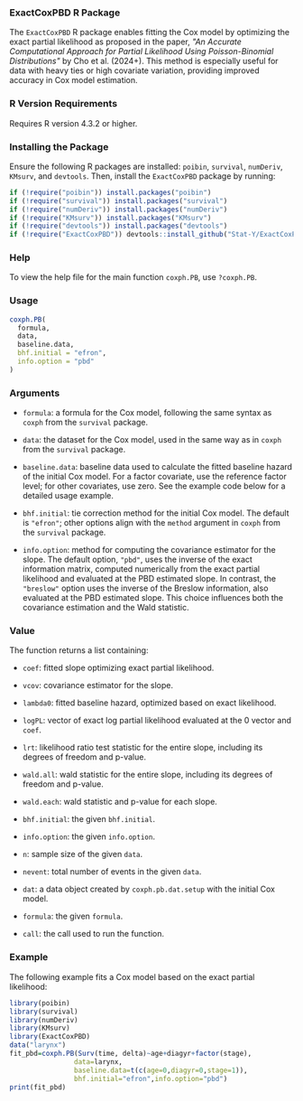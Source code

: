 ### ExactCoxPBD R Package

The `ExactCoxPBD` R package enables fitting the Cox model by optimizing the exact partial likelihood as proposed in the paper, *"An Accurate Computational Approach for Partial Likelihood Using Poisson-Binomial Distributions"* by Cho et al. (2024+). This method is especially useful for data with heavy ties or high covariate variation, providing improved accuracy in Cox model estimation.

### R Version Requirements

Requires R version 4.3.2 or higher.

### Installing the Package

Ensure the following R packages are installed: `poibin`, `survival`, `numDeriv`, `KMsurv`, and `devtools`. Then, install the `ExactCoxPBD` package by running:

```r
if (!require("poibin")) install.packages("poibin")
if (!require("survival")) install.packages("survival")
if (!require("numDeriv")) install.packages("numDeriv")
if (!require("KMsurv")) install.packages("KMsurv")
if (!require("devtools")) install.packages("devtools")
if (!require("ExactCoxPBD")) devtools::install_github("Stat-Y/ExactCoxPBD")
```

### Help

To view the help file for the main function `coxph.PB`, use `?coxph.PB`.

### Usage

```r
coxph.PB(
  formula,
  data,
  baseline.data,
  bhf.initial = "efron",
  info.option = "pbd"
)
```

### Arguments

- `formula`: a formula for the Cox model, following the same syntax as `coxph` from the `survival` package.
  
- `data`: the dataset for the Cox model, used in the same way as in `coxph` from the `survival` package.

- `baseline.data`: baseline data used to calculate the fitted baseline hazard of the initial Cox model. For a factor covariate, use the reference factor level; for other covariates, use zero. See the example code below for a detailed usage example.

- `bhf.initial`: tie correction method for the initial Cox model. The default is `"efron"`; other options align with the `method` argument in `coxph` from the `survival` package.

- `info.option`: method for computing the covariance estimator for the slope. The default option, `"pbd"`, uses the inverse of the exact information matrix, computed numerically from the exact partial likelihood and evaluated at the PBD estimated slope. In contrast, the `"breslow"` option uses the inverse of the Breslow information, also evaluated at the PBD estimated slope. This choice influences both the covariance estimation and the Wald statistic.

### Value

The function returns a list containing:

- `coef`: fitted slope optimizing exact partial likelihood.

- `vcov`: covariance estimator for the slope.

- `lambda0`: fitted baseline hazard, optimized based on exact likelihood.

- `logPL`: vector of exact log partial likelihood evaluated at the 0 vector and `coef`.

- `lrt`: likelihood ratio test statistic for the entire slope, including its degrees of freedom and p-value.

- `wald.all`: wald statistic for the entire slope, including its degrees of freedom and p-value.

- `wald.each`: wald statistic and p-value for each slope.

- `bhf.initial`: the given `bhf.initial`.

- `info.option`: the given `info.option`.

- `n`: sample size of the given `data`.

- `nevent`: total number of events in the given `data`.

- `dat`: a data object created by `coxph.pb.dat.setup` with the initial Cox model.

- `formula`: the given `formula`.

- `call`: the call used to run the function.

### Example

The following example fits a Cox model based on the exact partial likelihood:

```r
library(poibin)
library(survival)
library(numDeriv)
library(KMsurv)
library(ExactCoxPBD)
data("larynx")
fit_pbd=coxph.PB(Surv(time, delta)~age+diagyr+factor(stage),
                data=larynx,
                baseline.data=t(c(age=0,diagyr=0,stage=1)),
                bhf.initial="efron",info.option="pbd")
print(fit_pbd)
```
